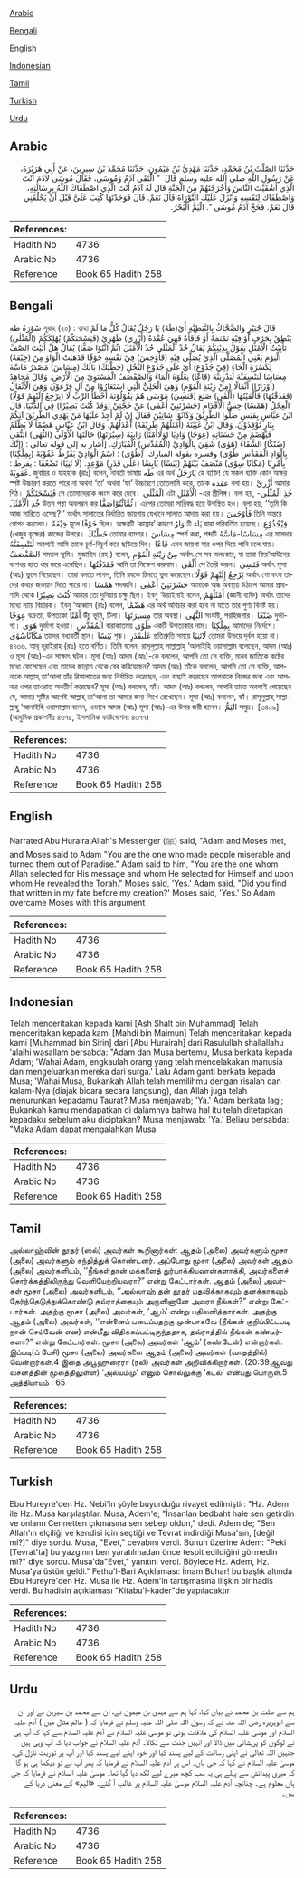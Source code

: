 [Arabic](#arabic)

[Bengali](#bengali)

[English](#english)

[Indonesian](#indonesian)

[Tamil](#tamil)

[Turkish](#turkish)

[Urdu](#urdu)

## Arabic


<div dir="rtl" lang="ar" style={{fontSize:'larger',backgroundColor:'#f8f9fa',padding:20}}>
حَدَّثَنَا الصَّلْتُ بْنُ مُحَمَّدٍ، حَدَّثَنَا مَهْدِيُّ بْنُ مَيْمُونٍ، حَدَّثَنَا مُحَمَّدُ بْنُ سِيرِينَ، عَنْ أَبِي هُرَيْرَةَ، عَنْ رَسُولِ اللَّهِ صلى الله عليه وسلم قَالَ ‏ "‏ الْتَقَى آدَمُ وَمُوسَى، فَقَالَ مُوسَى لآدَمَ أَنْتَ الَّذِي أَشْقَيْتَ النَّاسَ وَأَخْرَجْتَهُمْ مِنَ الْجَنَّةِ قَالَ لَهُ آدَمُ أَنْتَ الَّذِي اصْطَفَاكَ اللَّهُ بِرِسَالَتِهِ، وَاصْطَفَاكَ لِنَفْسِهِ وَأَنْزَلَ عَلَيْكَ التَّوْرَاةَ قَالَ نَعَمْ‏.‏ قَالَ فَوَجَدْتَهَا كُتِبَ عَلَىَّ قَبْلَ أَنْ يَخْلُقَنِي قَالَ نَعَمْ‏.‏ فَحَجَّ آدَمُ مُوسَى ‏"‏‏.‏ الْيَمُّ الْبَحْرُ‏.‏
</div>
<div style={{backgroundColor:'#f8f9fa',padding:20, marginBottom: 10}}><table> <thead> <tr> <th>References:</th> <th></th> </tr> </thead> <tbody><tr><td>Hadith No</td><td>4736</td></tr><tr><td>Arabic No</td><td>4736</td></tr><tr><td>Reference</td><td>Book 65 Hadith 258</td></tr></tbody></table></div>

## Bengali


<div dir="ltr" lang="bn" style={{fontSize:'larger',backgroundColor:'#f8f9fa',padding:20}}>
سُوْرَةُ طه সূরাহ (২০) : ত্বাহা قَالَ جُبَيْرٍ وَالضَّحَّاكُ بِالنَّبَطِيَّةِ أَيْ(طَهْ) يَا رَجُلُ يُقَالُ كُلُّ مَا لَمْ يَنْطِقْ بِحَرْفٍ أَوْ فِيْهِ تَمْتَمَةٌ أَوْ فَأْفَأَةٌ فَهِيَ عُقْدَةٌ (أَزْرِي) ظَهْرِيْ (فَيَسْحَتَكُمْ) يُهْلِكَكُمْ (الْمُثْلٰى) تَأْنِيْثُ الْأَمْثَلِ يَقُوْلُ بِدِيْنِكُمْ يُقَالُ خُذْ الْمُثْلَى خُذْ الْأَمْثَلَ (ثُمَّ ائْتُوْا صَفًّا) يُقَالُ هَلْ أَتَيْتَ الصَّفَّ الْيَوْمَ يَعْنِي الْمُصَلَّى الَّذِيْ يُصَلَّى فِيْهِ (فَأَوْجَسَ) فِيْ نَفْسِهِ خَوْفًا فَذَهَبَتْ الْوَاوُ مِنْ (خِيْفَةً) لِكَسْرَةِ الْخَاءِ (فِيْ جُذُوْعِ) أَيْ عَلَى جُذُوْعِ النَّخْلِ (خَطْبُكَ) بَالُكَ (مِسَاسَ) مَصْدَرُ مَاسَّهُ مِسَاسًا لَنَنْسِفَنَّهُ لَنَذْرِيَنَّهُ (قَاعًا) يَعْلُوْهُ الْمَاءُ وَالصَّفْصَفُ الْمُسْتَوِيْ مِنَ الْأَرْضِ. وَقَالَ مُجَاهِدٌ (أَوْزَارًا) أَثْقَالًا (مِنْ زِيْنَةِ الْقَوْمِ) وَهِيَ الْحُلِيُّ الَّتِي اسْتَعَارُوْا مِنْ آلِ فِرْعَوْنَ وَهِيَ الْأَثْقَالُ (فَقَذَفْتُهَا) فَأَلْقَيْتُهَا (أَلْقٰى) صَنَعَ (فَنَسِيَ) مُوْسَى هُمْ يَقُوْلُوْنَهُ أَخْطَأَ الرَّبَّ لَا (يَرْجِعُ إِلَيْهِمْ قَوْلًا) الْعِجْلُ (هَمْسًا) حِسُّ الْأَقْدَامِ (حَشَرْتَنِيْ أَعْمٰى) عَنْ حُجَّتِيْ (وَقَدْ كُنْتُ بَصِيْرًا) فِي الدُّنْيَا. قَالَ ابْنُ عَبَّاسٍ بِقَبَسٍ ضَلُّوا الطَّرِيْقَ وَكَانُوْا شَاتِيْنَ فَقَالَ إِنْ لَمْ أَجِدْ عَلَيْهَا مَنْ يَهْدِي الطَّرِيْقَ آتِكُمْ بِنَارٍ تُوْقِدُوْنَ. وَقَالَ ابْنُ عُيَيْنَةَ (أَمْثَلُهُمْ طَرِيْقَةً) أَعْدَلُهُمْ. وَقَالَ ابْنُ عَبَّاسٍ هَضْمًا لَا يُظْلَمُ فَيُهْضَمُ مِنْ حَسَنَاتِهِ (عِوَجًا) وَادِيًا (وَلَاأَمْتًا) رَابِيَةً (سِيْرَتَهَا) حَالَتَهَا الْأُوْلَى (النُّهٰى) التُّقَى (ضَنْكًا) الشَّقَاءُ (هَوٰى) شَقِيَ بِالْوَادِيْ (الْمُقَدَّسِ) الْمُبَارَكِ. [أشار به إلى قوله تعالى : (إِنَّكَ بِالْوَادِ الْمُقَدَّسِ طُوًى) وفسره بقوله المبارك. (طُوًى) : اسْمُ الْوَادِيْ يَفْرُطُ عُقُوْبَةً (بِمِلْكِنَا) بِأَمْرِنَا (مَكَانًا سِوًى) مَنْصَفٌ بَيْنَهُمْ (يَبَسًا) يَابِسًا (عَلٰى قَدَرٍ) مَوْعِدٍ. (لَا تَنِيَا) تَضْعُفَا : يفرط : عُقوبَةً. জুবায়র ও যাহহাক (রাঃ) বলেন, নাবতী ভাষায় طَه এর অর্থ يَارَجُلُ হে ব্যক্তি! যে সকল ব্যক্তি কোন অক্ষর স্পষ্ট উচ্চারণ করতে পারে না অথবা ‘তা’ অথবা ‘ফা’ উচ্চারণে তোতলামি করে, তাকে عقده বলা হয়। أَزْرِيْ আমার পিঠ। فَيَسْحَتَكُمْ সে তোমাদেরকে ধ্বংস করে দেবে। الْمُثْلٰى এটা الْأَمْثَلِ -এর স্ত্রীলিঙ্গ। বলা হয়, خُذِ الْمُثْلٰى-خُذِ الْأَمْثَلَ উত্তম পন্থা অবলম্বন কর ثُمَّائْتُوْاصَفًّا। এরপর তোমরা সারিবদ্ধ হয়ে উপস্থিত হও। বলা হয়, ‘‘তুমি কি আজ সারিতে এসেছ?’’ অর্থাৎ সালাতের নির্ধারিত জায়গায় যেখানে সালাত আদায় করা হয়। فَأَوْجَسَ তিনি অন্তরে গোপন করলেন। خِيْفَةً মূলে خَوْفًا ছিল। অক্ষরটি ‘কাস্রার’ কারণে وَاوُ টি يَاء দ্বারা পরিবর্তিত হয়েছে। فِيْجُذُوْعِ (খেজুর বৃক্ষের) কান্ডের উপরে। خَطْبُكَ তোমার ব্যাপার। مِسَاسَ স্পর্শ করা, শব্দটি مِسَاسًا-مَاسَّهُ এর মাসদার لَنَنْسِفَنَّهُ অবশ্যই আমি তাকে চূর্ণ-বিচূর্ণ করে ছড়িয়ে দিব। قَاعًا এমন জায়গা যার ওপর দিয়ে পানি চলে যায়। الصَّفْصَفُ সমতল ভূমি। মুজাহিদ (রহ.) বলেন, مِنْ زِيْنَةِ الْقَوْمِ অর্থাৎ সে সব অলংকার, যা তারা ফির‘আউনের বংশধর হতে ধার করে এনেছিল। فَقَذَفْتُهَا আমি তা নিক্ষেপ করলাম। أَلْقٰى সে তৈরি করল। فَنَسِيَ অর্থাৎ মূসা (আঃ) ভুলে গিয়েছেন। তারা বলতে লাগল, তিনি রবকে চিনতে ভুল করেছেন।يَرْجِعُ إِلَيْهِمْ قَوْلًا অর্থাৎ গো বৎস তাদের কথার জওয়াব দিতে পারে না। هَمْسًا পদধ্বনি। حَشَرْتَنِيْ أَعْمٰى আমাকে অন্ধ অবস্থায় উঠালে আমার প্রমাণাদি থেকে كُنْتُ بَصِيْرًا আমার তো দুনিয়ায় চক্ষু ছিল। ইবনু ‘উয়াইনাই বলেন, أَمْثَلُهُمْ (জ্ঞানী ব্যক্তি) অর্থাৎ তাদের মধ্যে ন্যায় বিচারক। ইবনু ‘আব্বাস (রাঃ) বলেন, هَضْمًا এর অর্থ অবিচার করা হবে না যাতে তার পুণ্য বিনষ্ট হয়। عِوَجًا বক্রতা, উপত্যকা أَمْتًا উঁচু ভূমি, টিলা। مِسيرَتَهَا তার অবস্থা। النُّهٰى সংযমী, পরহিজগার। ضَنْعًا দুর্ভাগ্য। هَوَى দুর্ভাগা হওয়া। الْمُقَدَّسِ বারাকাতময় طُوًى একটি উপত্যকার নাম। بِمِلْكِنَا আমাদের নির্দেশে। مَكَانًاسُوًي তাদের মধ্যবর্তী স্থান। يَبَسًا শুষ্ক। عَلٰىقَدَرٍ প্রতিশ্রুতি সময়ে لَاتَنِيَا তোমরা উভয়ে দুর্বল হয়ো না। ৪৭৩৬. আবূ হুরাইরাহ (রাঃ) হতে বর্ণিত। তিনি বলেন, রাসূলুল্লাহ্ সাল্লাল্লাহু ‘আলাইহি ওয়াসাল্লাম বলেছেন, আদম (আঃ) ও মূসা (আঃ)-এর সাক্ষাৎ ঘটল। মূসা (আঃ) আদম (আঃ)-কে বললেন, আপনি তো সে ব্যক্তি, মানব জাতিকে কষ্টের মধ্যে ফেলেছেন এবং তাদের জান্নাত থেকে বের করিয়েছেন? আদম (আঃ) তাঁকে বললেন, আপনি তো সে ব্যক্তি, আপনাকে আল্লাহ্ তা‘আলা তাঁর রিসালাতের জন্য নির্বাচিত করেছেন, এবং বাছাই করেছেন আপনাকে নিজের জন্য এবং আপনার ওপর তাওরাত অবতীর্ণ করেছেন? মূসা (আঃ) বললেন, হ্যাঁ। আদম (আঃ) বললেন, আপনি তাতে অবশ্যই পেয়েছেন যে, আমার সৃষ্টির আগেই আল্লাহ্ তা‘আলা তা আমার জন্য লিখে রেখেছেন। মূসা (আঃ) বললেন, হ্যাঁ। রাসূলুল্লাহ্ সাল্লাল্লাহু ‘আলাইহি ওয়াসাল্লাম বলেন, এভাবে আদম (আঃ) মূসা (আঃ)-এর উপর জয়ী হলেন। اليَمُّ সমুদ্র। [৩৪০৯] (আধুনিক প্রকাশনীঃ ৪৩৭৫, ইসলামিক ফাউন্ডেশনঃ ৪৩৭৭)
</div>
<div style={{backgroundColor:'#f8f9fa',padding:20, marginBottom: 10}}><table> <thead> <tr> <th>References:</th> <th></th> </tr> </thead> <tbody><tr><td>Hadith No</td><td>4736</td></tr><tr><td>Arabic No</td><td>4736</td></tr><tr><td>Reference</td><td>Book 65 Hadith 258</td></tr></tbody></table></div>

## English


<div dir="ltr" lang="en" style={{fontSize:'larger',backgroundColor:'#f8f9fa',padding:20}}>
Narrated Abu Huraira:Allah's Messenger (ﷺ) said, "Adam and Moses met, and Moses said to Adam "You are the one who made people miserable and turned them out of Paradise." Adam said to him, "You are the one whom Allah selected for His message and whom He selected for Himself and upon whom He revealed the Torah." Moses said, 'Yes.' Adam said, "Did you find that written in my fate before my creation?' Moses said, 'Yes.' So Adam overcame Moses with this argument
</div>
<div style={{backgroundColor:'#f8f9fa',padding:20, marginBottom: 10}}><table> <thead> <tr> <th>References:</th> <th></th> </tr> </thead> <tbody><tr><td>Hadith No</td><td>4736</td></tr><tr><td>Arabic No</td><td>4736</td></tr><tr><td>Reference</td><td>Book 65 Hadith 258</td></tr></tbody></table></div>

## Indonesian


<div dir="ltr" lang="id" style={{fontSize:'larger',backgroundColor:'#f8f9fa',padding:20}}>
Telah menceritakan kepada kami [Ash Shalt bin Muhammad] Telah menceritakan kepada kami [Mahdi bin Maimun] Telah menceritakan kepada kami [Muhammad bin Sirin] dari [Abu Hurairah] dari Rasulullah shallallahu 'alaihi wasallam bersabda: "Adam dan Musa bertemu, Musa berkata kepada Adam; 'Wahai Adam, engkaulah orang yang telah mencelakakan manusia dan mengeluarkan mereka dari surga.' Lalu Adam ganti berkata kepada Musa; 'Wahai Musa, Bukankah Allah telah memilihmu dengan risalah dan kalam-Nya (diajak bicara secara langsung), dan Allah juga telah menurunkan kepadamu Taurat? Musa menjawab; 'Ya.' Adam berkata lagi; Bukankah kamu mendapatkan di dalamnya bahwa hal itu telah ditetapkan kepadaku sebelum aku diciptakan? Musa menjawab: 'Ya.' Beliau bersabda: "Maka Adam dapat mengalahkan Musa
</div>
<div style={{backgroundColor:'#f8f9fa',padding:20, marginBottom: 10}}><table> <thead> <tr> <th>References:</th> <th></th> </tr> </thead> <tbody><tr><td>Hadith No</td><td>4736</td></tr><tr><td>Arabic No</td><td>4736</td></tr><tr><td>Reference</td><td>Book 65 Hadith 258</td></tr></tbody></table></div>

## Tamil


<div dir="ltr" lang="ta" style={{fontSize:'larger',backgroundColor:'#f8f9fa',padding:20}}>
அல்லாஹ்வின் தூதர் (ஸல்) அவர்கள் கூறினார்கள்: ஆதம் (அலை) அவர்களும் மூசா (அலை) அவர்களும் சந்தித்துக் கொண்டனர். அப்போது மூசா (அலை) அவர்கள் ஆதம் (அலை) அவர்களிடம், ‘‘நீங்கள்தான் மக்களைத் துர்பாக்கியவான்களாக்கி, அவர்களைச் சொர்க்கத்திலிருந்து வெளியேற்றியவரா?” என்று கேட்டார்கள். ஆதம் (அலை) அவர்கள் மூசா (அலை) அவர்களிடம், ‘‘அல்லாஹ் தன் தூதர் பதவிக்காகவும் தனக்காகவும் தேர்ந்தெடுத்துக்கொண்டு தவ்ராத்தையும் அருளினானே அவரா நீங்கள்?” என்று கேட்டார்கள். அதற்கு மூசா (அலை) அவர்கள், ‘ஆம்’ என்று பதிலளித்தார்கள். அதற்கு ஆதம் (அலை) அவர்கள், ‘‘என்னைப் படைப்பதற்கு முன்பாகவே (நீங்கள் குறிப்பிட்டபடி நான் செய்வேன் என) என்மீது விதிக்கப்பட்டிருந்ததாக, தவ்ராத்தில் நீங்கள் கண்டீர்களா?” என்று கேட்டார்கள். மூசா (அலை) அவர்கள் ‘ஆம்’ (கண்டேன்) என்றார்கள். இப்படி(ப் பேசி) மூசா (அலை) அவர்களை ஆதம் (அலை) அவர்கள் (வாதத்தில்) வென்றார்கள்.4 இதை அபூஹுரைரா (ரலி) அவர்கள் அறிவிக்கிறார்கள். (20:39ஆவது வசனத்தின் மூலத்திலுள்ள) ‘அல்யம்மு’ எனும் சொல்லுக்கு ‘கடல்’ என்பது பொருள்.5 அத்தியாயம் : 65
</div>
<div style={{backgroundColor:'#f8f9fa',padding:20, marginBottom: 10}}><table> <thead> <tr> <th>References:</th> <th></th> </tr> </thead> <tbody><tr><td>Hadith No</td><td>4736</td></tr><tr><td>Arabic No</td><td>4736</td></tr><tr><td>Reference</td><td>Book 65 Hadith 258</td></tr></tbody></table></div>

## Turkish


<div dir="ltr" lang="tr" style={{fontSize:'larger',backgroundColor:'#f8f9fa',padding:20}}>
Ebu Hureyre'den Hz. Nebi'in şöyle buyurduğu rivayet edilmiştir: "Hz. Adem ile Hz. Musa karşılaştılar. Musa, Adem'e; "İnsanlan bedbaht hale sen getirdin ve onlann Cennetten çıkmasına sen sebep oldun," dedi. Adem de; "Sen Allah'ın elçiliği ve kendisi için seçtiği ve Tevrat indirdiği Musa'sın, [değil mi?]" diye sordu. Musa, "Evet," cevabını verdi. Bunun üzerine Adem: "Peki [Tevrat'ta] bu yazgının ben yaratılmadan önce tespit edildiğini görmedin mi?" diye sordu. Musa'da"Evet," yanıtını verdi. Böylece Hz. Adem, Hz. Musa'ya üstün geldi." Fethu'l-Bari Açıklaması: İmam Buhar! bu başlık altında Ebu Hureyre'den Hz. Musa ile Hz. Adem'in tartışmasına ilişkin bir hadis verdi. Bu hadisin açıklaması "Kitabu'l-kader"de yapılacaktır
</div>
<div style={{backgroundColor:'#f8f9fa',padding:20, marginBottom: 10}}><table> <thead> <tr> <th>References:</th> <th></th> </tr> </thead> <tbody><tr><td>Hadith No</td><td>4736</td></tr><tr><td>Arabic No</td><td>4736</td></tr><tr><td>Reference</td><td>Book 65 Hadith 258</td></tr></tbody></table></div>

## Urdu


<div dir="rtl" lang="ur" style={{fontSize:'larger',backgroundColor:'#f8f9fa',padding:20}}>
ہم سے صلت بن محمد نے بیان کیا، کہا ہم سے مہدی بن میمون نے، ان سے محمد بن سیرین نے اور ان سے ابوہریرہ رضی اللہ عنہ نے کہ رسول اللہ صلی اللہ علیہ وسلم نے فرمایا کہ ( عالم مثال میں ) آدم علیہ السلام اور موسیٰ علیہ السلام کی ملاقات ہوئی تو موسیٰ علیہ السلام نے آدم علیہ السلام سے کہا کہ آپ ہی نے لوگوں کو پریشانی میں ڈالا اور انہیں جنت سے نکالا۔ آدم علیہ السلام نے جواب دیا کہ آپ وہی ہیں جنہیں اللہ تعالیٰ نے اپنی رسالت کے لیے پسند کیا اور خود اپنے لیے پسند کیا اور آپ پر توریت نازل کی۔ موسیٰ علیہ السلام نے کہا کہ جی ہاں۔ اس پر آدم علیہ السلام نے فرمایا کہ پھر آپ نے تو دیکھا ہی ہو گا کہ میری پیدائش سے پہلے ہی یہ سب کچھ میرے لیے لکھ دیا گیا تھا۔ موسیٰ علیہ السلام نے فرمایا کہ جی ہاں معلوم ہے۔ چنانچہ آدم علیہ السلام موسیٰ علیہ السلام پر غالب آ گئے۔ «اليم» کے معنی دریا کے ہیں۔
</div>
<div style={{backgroundColor:'#f8f9fa',padding:20, marginBottom: 10}}><table> <thead> <tr> <th>References:</th> <th></th> </tr> </thead> <tbody><tr><td>Hadith No</td><td>4736</td></tr><tr><td>Arabic No</td><td>4736</td></tr><tr><td>Reference</td><td>Book 65 Hadith 258</td></tr></tbody></table></div>